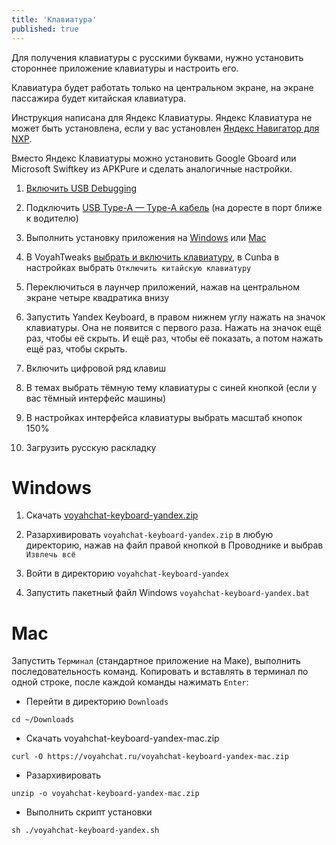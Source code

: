 ```yaml
---
title: 'Клавиатура'
published: true
---
```


Для получения клавиатуры с русскими буквами, нужно установить стороннее приложение клавиатуры и настроить его.

Клавиатура будет работать только на центральном экране, на экране пассажира будет китайская клавиатура.

Инструкция написана для Яндекс Клавиатуры. Яндекс Клавиатура не может быть установлена, если у вас установлен [Яндекс Навигатор для NXP](../yandex-navi-nxp).

Вместо Яндекс Клавиатуры можно установить Google Gboard или Microsoft Swiftkey из APKPure и сделать аналогичные настройки.

1. [Включить USB Debugging](https://voyahchat.ru/common/usb-debugging)

2. Подключить [USB Type-A — Type-A кабель](https://voyahchat.ru/common/cable) (на доресте в порт ближе к водителю)

3. Выполнить установку приложения на [Windows](#windows) или [Mac](#mac)

4. В VoyahTweaks [выбрать и включить клавиатуру](/common/tweaks/settings#настройки), в Cunba в настройках выбрать `Отключить китайскую клавиатуру`

5. Переключиться в лаунчер приложений, нажав на центральном экране четыре квадратика внизу

6. Запустить Yandex Keyboard, в правом нижнем углу нажать на значок клавиатуры. Она не появится с первого раза. Нажать на значок ещё раз, чтобы её скрыть. И ещё раз, чтобы её показать, а потом нажать ещё раз, чтобы скрыть.

7. Включить цифровой ряд клавиш

8. В темах выбрать тёмную тему клавиатуры с синей кнопкой (если у вас тёмный интерфейс машины)

9. В настройках интерфейса клавиатуры выбрать масштаб кнопок 150%

10. Загрузить русскую раскладку

# Windows

1. Скачать [voyahchat-keyboard-yandex.zip](/voyahchat-keyboard-yandex.zip)

2. Разархивировать `voyahchat-keyboard-yandex.zip` в любую директорию, нажав на файл правой кнопкой в Проводнике и выбрав `Извлечь всё`

3. Войти в директорию `voyahchat-keyboard-yandex`

4. Запустить пакетный файл Windows `voyahchat-keyboard-yandex.bat`

# Mac

Запустить `Терминал` (стандартное приложение на Маке), выполнить последовательность команд. Копировать и вставлять в терминал по одной строке, после каждой команды нажимать `Enter`:
  * Перейти в директорию `Downloads`
```
cd ~/Downloads
```
  * Скачать voyahchat-keyboard-yandex-mac.zip
```
curl -O https://voyahchat.ru/voyahchat-keyboard-yandex-mac.zip
 ```
  * Разархивировать
```
unzip -o voyahchat-keyboard-yandex-mac.zip
```
  * Выполнить скрипт установки
```
sh ./voyahchat-keyboard-yandex.sh
```

